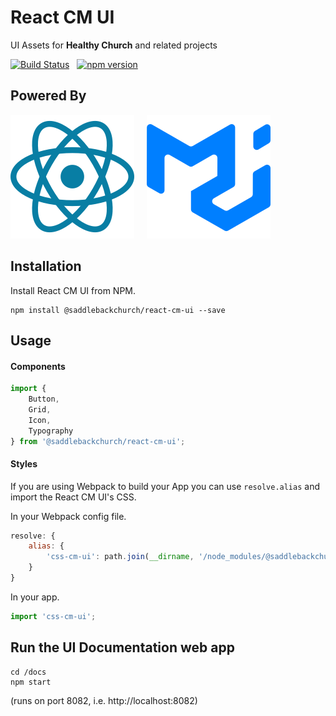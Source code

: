 # React CM UI
UI Assets for **Healthy Church** and related projects

[![Build Status](https://dev.azure.com/saddlebackchurch/Church%20Management/_apis/build/status%2FHealthyChurch%2F(yaml)%20HC-UI-Docs?branchName=dev)](https://dev.azure.com/saddlebackchurch/Church%20Management/_build/latest?definitionId=258&branchName=dev)
&nbsp;
[![npm version](https://badge.fury.io/js/@saddlebackchurch%2Freact-cm-ui.svg)](https://badge.fury.io/js/@saddlebackchurch%2Freact-cm-ui)

## Powered By
[![React JS](/readme-assets/react.svg)](https://react.dev/)
&nbsp;
&nbsp;
[![Material UI](/readme-assets/mui.svg)](https://mui.com/material-ui/)

## Installation

Install React CM UI from NPM.

```
npm install @saddlebackchurch/react-cm-ui --save
```

## Usage

#### Components

```JavaScript
import {
    Button,
    Grid,
    Icon,
    Typography
} from '@saddlebackchurch/react-cm-ui';
```

#### Styles

If you are using Webpack to build your App you can use `resolve.alias` and import the React CM UI's CSS.

In your Webpack config file.

```JavaScript
resolve: {
    alias: {
        'css-cm-ui': path.join(__dirname, '/node_modules/@saddlebackchurch/react-cm-ui/core/style.css')
    }
}
```

In your app.

```JavaScript
import 'css-cm-ui';
```

## Run the UI Documentation web app

```
cd /docs
npm start
```
(runs on port 8082, i.e. http://localhost:8082)
